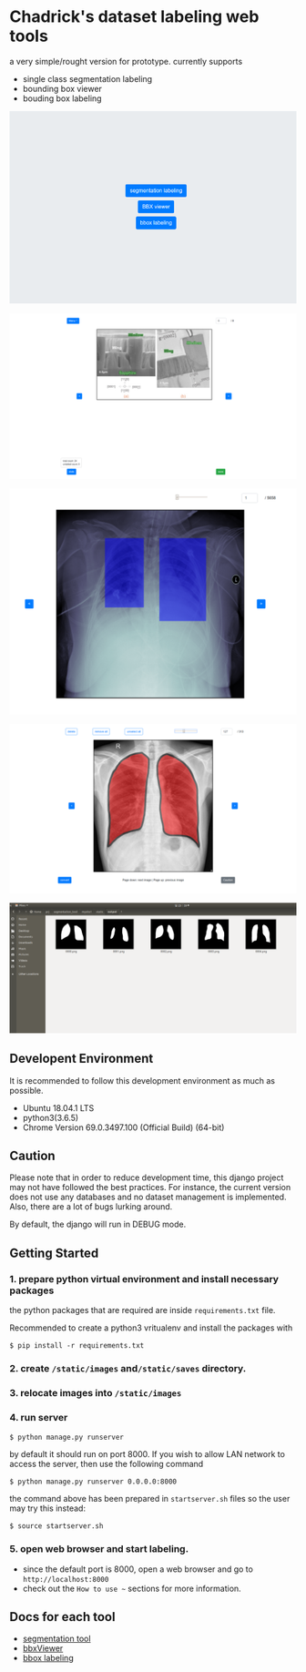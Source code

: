 #  Chadrick's dataset labeling web tools

a very simple/rought version for prototype.
currently supports
- single class segmentation labeling
- bounding box viewer
- bouding box labeling

![mainpage](/docs/mainpage.png)

![bbox labeling screenshot](/docs/bbox_labeling_screenshot.png)

![bbox viewer screenshot](/docs/bboxviewer_screenshot.png)

![web interface sample](/docs/web_interface_screenshot.png)

![output file sample](/docs/output_screenshot.png)


## Developent Environment
It is recommended to follow this development environment as much as possible.

- Ubuntu 18.04.1 LTS
- python3(3.6.5)
- Chrome Version 69.0.3497.100 (Official Build) (64-bit)


## Caution

Please note that in order to reduce development time, this django project may not have followed the best practices. For instance, the current version does not use any databases and no dataset management is implemented. Also, there are a lot of bugs lurking around.

By default, the django will run in DEBUG mode.


## Getting Started

### 1. prepare python virtual environment and install necessary packages


the python packages that are required are inside `requirements.txt` file.

Recommended to create a python3 vritualenv and install the packages with 
```
$ pip install -r requirements.txt
```

### 2. create `/static/images` and`/static/saves` directory.

### 3. relocate images into `/static/images`

### 4. run server

```
$ python manage.py runserver
```

by default it should run on port 8000. If you wish to allow LAN network to access the server, then use the following command

```
$ python manage.py runserver 0.0.0.0:8000
```

the command above has been prepared in `startserver.sh` files so the user may try this instead:
```
$ source startserver.sh
```


### 5. open web browser and start labeling. 

- since the default port is 8000, open a web browser and go to `http://localhost:8000`
- check out the `How to use ~` sections for more information.

## Docs for each tool
- [segmentation tool](/docs/segmentation_tool_readme.md)
- [bbxViewer](/docs/bbxviewre_readme.md)
- [bbox labeling](/docs/bbox_labeling_readme.md)
